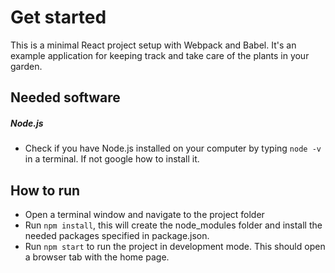 # Get started
This is a minimal React project setup with Webpack and Babel. 
It's an example application for keeping track and take care of the plants in your garden.

## Needed software
##### Node.js
  - Check if you have Node.js installed on your computer by typing `node -v` in a terminal. If not google how to install it.
  
## How to run  
  - Open a terminal window and navigate to the project folder 
  - Run `npm install`, this will create the node_modules folder and install the needed packages specified in package.json.
  - Run `npm start` to run the project in development mode. This should open a browser tab with the home page.
